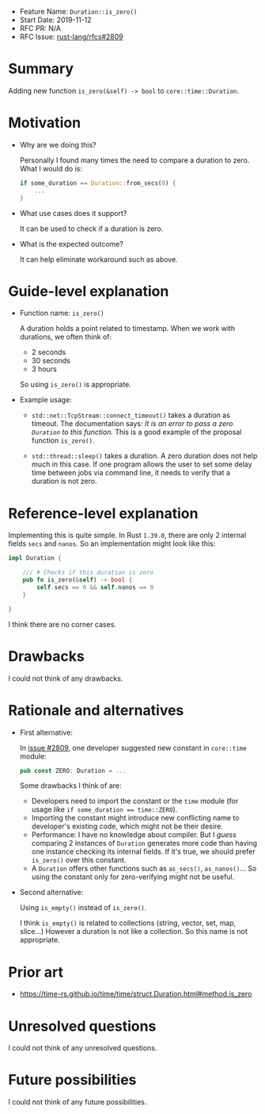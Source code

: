 - Feature Name: `Duration::is_zero()`
- Start Date: 2019-11-12
- RFC PR: N/A
- RFC Issue: [rust-lang/rfcs#2809](https://github.com/rust-lang/rfcs/issues/2809)

# Summary
[summary]: #summary

Adding new function `is_zero(&self) -> bool` to `core::time::Duration`.

# Motivation
[motivation]: #motivation

- Why are we doing this?

    Personally I found many times the need to compare a duration to zero. What I would do is:
    
    ```rust
    if some_duration == Duration::from_secs(0) {
        ...
    }
    ```

- What use cases does it support?

    It can be used to check if a duration is zero.

- What is the expected outcome?

    It can help eliminate workaround such as above.

# Guide-level explanation
[guide-level-explanation]: #guide-level-explanation

- Function name: `is_zero()`

    A duration holds a point related to timestamp. When we work with durations, we often think of:
    
    + 2 seconds
    + 30 seconds
    + 3 hours
    
    So using `is_zero()` is appropriate.

- Example usage:

    + `std::net::TcpStream::connect_timeout()` takes a duration as timeout. The documentation says: _It is an
      error to pass a zero `Duration` to this function._ This is a good example of the proposal function
      `is_zero()`.

    + `std::thread::sleep()` takes a duration. A zero duration does not help much in this case. If one program
      allows the user to set some delay time between jobs via command line, it needs to verify that a duration
      is not zero.

# Reference-level explanation
[reference-level-explanation]: #reference-level-explanation

Implementing this is quite simple. In Rust `1.39.0`, there are only 2 internal fields `secs` and `nanos`. So
an implementation might look like this:

```rust
impl Duration {

    /// # Checks if this duration is zero
    pub fn is_zero(&self) -> bool {
        self.secs == 0 && self.nanos == 0
    }

}
```

I think there are no corner cases.

# Drawbacks
[drawbacks]: #drawbacks

I could not think of any drawbacks.

# Rationale and alternatives
[rationale-and-alternatives]: #rationale-and-alternatives

- First alternative:

    In [issue #2809](https://github.com/rust-lang/rfcs/issues/2809), one developer suggested new constant in
    `core::time` module:

    ```rust
    pub const ZERO: Duration = ...
    ```

    Some drawbacks I think of are:

    + Developers need to import the constant or the `time` module (for usage like
      `if some_duration == time::ZERO`).
    + Importing the constant might introduce new conflicting name to developer's existing code, which might not
      be their desire.
    + Performance: I have no knowledge about compiler. But I _guess_ comparing 2 instances of `Duration`
      generates more code than having one instance checking its internal fields. If it's true, we should prefer
      `is_zero()` over this constant.
    + A `Duration` offers other functions such as `as_secs()`, `as_nanos()`... So using the constant only for 
      zero-verifying might not be useful.

- Second alternative:

    Using `is_empty()` instead of `is_zero()`.

    I think `is_empty()` is related to collections (string, vector, set, map, slice...) However a duration is
    not like a collection. So this name is not appropriate.

# Prior art
[prior-art]: #prior-art

- <https://time-rs.github.io/time/time/struct.Duration.html#method.is_zero>

# Unresolved questions
[unresolved-questions]: #unresolved-questions

I could not think of any unresolved questions.

# Future possibilities
[future-possibilities]: #future-possibilities

I could not think of any future possibilities.
